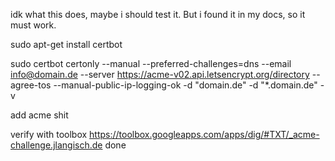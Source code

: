 idk what this does, maybe i should test it. But i found it in my docs, so it must work.

sudo apt-get install certbot

sudo certbot certonly --manual   --preferred-challenges=dns   --email info@domain.de   --server https://acme-v02.api.letsencrypt.org/directory   --agree-tos   --manual-public-ip-logging-ok   -d "domain.de"   -d "*.domain.de" -v 


add acme shit

verify with toolbox https://toolbox.googleapps.com/apps/dig/#TXT/_acme-challenge.jlangisch.de
done
